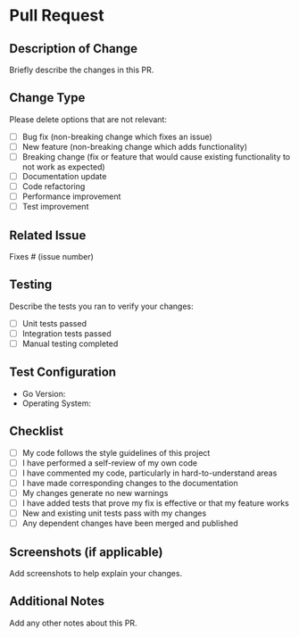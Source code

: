 # Pull Request

## Description of Change
Briefly describe the changes in this PR.

## Change Type
Please delete options that are not relevant:
- [ ] Bug fix (non-breaking change which fixes an issue)
- [ ] New feature (non-breaking change which adds functionality)
- [ ] Breaking change (fix or feature that would cause existing functionality to not work as expected)
- [ ] Documentation update
- [ ] Code refactoring
- [ ] Performance improvement
- [ ] Test improvement

## Related Issue
Fixes # (issue number)

## Testing
Describe the tests you ran to verify your changes:
- [ ] Unit tests passed
- [ ] Integration tests passed
- [ ] Manual testing completed

## Test Configuration
- Go Version:
- Operating System:

## Checklist
- [ ] My code follows the style guidelines of this project
- [ ] I have performed a self-review of my own code
- [ ] I have commented my code, particularly in hard-to-understand areas
- [ ] I have made corresponding changes to the documentation
- [ ] My changes generate no new warnings
- [ ] I have added tests that prove my fix is effective or that my feature works
- [ ] New and existing unit tests pass with my changes
- [ ] Any dependent changes have been merged and published

## Screenshots (if applicable)
Add screenshots to help explain your changes.

## Additional Notes
Add any other notes about this PR.